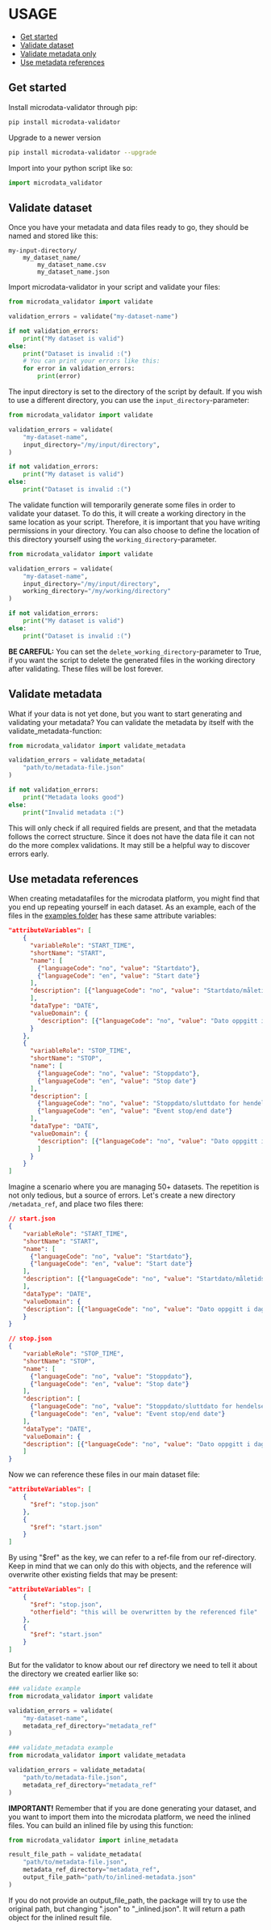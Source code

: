 # USAGE

* [Get started](/docs/USAGE.md#get-started)
* [Validate dataset](/docs/USAGE.md#validate-dataset)
* [Validate metadata only](/docs/USAGE.md#validate-metadata)
* [Use metadata references](/docs/USAGE.md#use-metadata-references)

## Get started

Install microdata-validator through pip:
```sh
pip install microdata-validator
```

Upgrade to a newer version
```sh
pip install microdata-validator --upgrade
```

Import into your python script like so:
```py
import microdata_validator
```


## Validate dataset

Once you have your metadata and data files ready to go, they should be named and stored like this:
```
my-input-directory/
    my_dataset_name/
        my_dataset_name.csv
        my_dataset_name.json
```


Import microdata-validator in your script and validate your files:
```py
from microdata_validator import validate

validation_errors = validate("my-dataset-name")

if not validation_errors:
    print("My dataset is valid")
else:
    print("Dataset is invalid :(")
    # You can print your errors like this:
    for error in validation_errors:
        print(error)
```


The input directory is set to the directory of the script by default.
If you wish to use a different directory, you can use the ```input_directory```-parameter:

```py
from microdata_validator import validate

validation_errors = validate(
    "my-dataset-name",
    input_directory="/my/input/directory",
)

if not validation_errors:
    print("My dataset is valid")
else:
    print("Dataset is invalid :(")
 ```

The validate function will temporarily generate some files in order to validate your dataset. To do this, it will create a working directory in the same location as your script. Therefore, it is important that you have writing permissions in your directory. You can also choose to define the location of this directory yourself using the ```working_directory```-parameter.

```py
from microdata_validator import validate

validation_errors = validate(
    "my-dataset-name",
    input_directory="/my/input/directory",
    working_directory="/my/working/directory"
)

if not validation_errors:
    print("My dataset is valid")
else:
    print("Dataset is invalid :(")
 ```

 **BE CAREFUL:**
You can set the ```delete_working_directory```-parameter to True, if you want the script to delete the generated files in the working directory after validating. These files will be lost forever.

## Validate metadata
What if your data is not yet done, but you want to start generating and validating your metadata?
You can validate the metadata by itself with the validate_metadata-function:
```py
from microdata_validator import validate_metadata

validation_errors = validate_metadata(
    "path/to/metadata-file.json"
)

if not validation_errors:
    print("Metadata looks good")
else:
    print("Invalid metadata :(")
 ```
This will only check if all required fields are present, and that the metadata follows the correct structure. Since it does not have the data file it can not do the more complex validations. It may still be a helpful way to discover errors early.


## Use metadata references
When creating metadatafiles for the microdata platform, you might find that you end up repeating yourself in each dataset.
As an example, each of the files in the [examples folder](/docs/examples) has these same attribute variables:
```json
"attributeVariables": [
    {
      "variableRole": "START_TIME",
      "shortName": "START",
      "name": [
        {"languageCode": "no", "value": "Startdato"},
        {"languageCode": "en", "value": "Start date"}
      ],
      "description": [{"languageCode": "no", "value": "Startdato/måletidspunktet for hendelsen"}
      ],
      "dataType": "DATE",
      "valueDomain": {
        "description": [{"languageCode": "no", "value": "Dato oppgitt i dager siden 1970-01-01"}]
      }
    },
    {
      "variableRole": "STOP_TIME",
      "shortName": "STOP",
      "name": [
        {"languageCode": "no", "value": "Stoppdato"},
        {"languageCode": "en", "value": "Stop date"}
      ],
      "description": [
        {"languageCode": "no", "value": "Stoppdato/sluttdato for hendelsen"},
        {"languageCode": "en", "value": "Event stop/end date"}
      ],
      "dataType": "DATE",
      "valueDomain": {
        "description": [{"languageCode": "no", "value": "Dato oppgitt i dager siden 1970-01-01"}
        ]
      }
    }
]
```
Imagine a scenario where you are managing 50+ datasets. The repetition is not only tedious, but a source of errors. Let's create a new directory ```/metadata_ref```, and place two files there:
```json
// start.json
{
    "variableRole": "START_TIME",
    "shortName": "START",
    "name": [
      {"languageCode": "no", "value": "Startdato"},
      {"languageCode": "en", "value": "Start date"}
    ],
    "description": [{"languageCode": "no", "value": "Startdato/måletidspunktet for hendelsen"}
    ],
    "dataType": "DATE",
    "valueDomain": {
    "description": [{"languageCode": "no", "value": "Dato oppgitt i dager siden 1970-01-01"}]
    }
}
```

```json
// stop.json
{
    "variableRole": "STOP_TIME",
    "shortName": "STOP",
    "name": [
      {"languageCode": "no", "value": "Stoppdato"},
      {"languageCode": "en", "value": "Stop date"}
    ],
    "description": [
      {"languageCode": "no", "value": "Stoppdato/sluttdato for hendelsen"},
      {"languageCode": "en", "value": "Event stop/end date"}
    ],
    "dataType": "DATE",
    "valueDomain": {
    "description": [{"languageCode": "no", "value": "Dato oppgitt i dager siden 1970-01-01"}
    ]
}
```

Now we can reference these files in our main dataset file:
```json
"attributeVariables": [
    {
      "$ref": "stop.json"
    },
    {
      "$ref": "start.json"
    }
]
```
By using "$ref" as the key, we can refer to a ref-file from our ref-directory. Keep in mind that we can only do this with objects, and the reference will overwrite other existing fields that may be present:
```json
"attributeVariables": [
    {
      "$ref": "stop.json",
      "otherfield": "this will be overwritten by the referenced file"
    },
    {
      "$ref": "start.json"
    }
]
```

But for the validator to know about our ref directory we need to tell it about the directory we created earlier like so:
```py
### validate example
from microdata_validator import validate

validation_errors = validate(
    "my-dataset-name",
    metadata_ref_directory="metadata_ref"    
)

### validate_metadata example
from microdata_validator import validate_metadata

validation_errors = validate_metadata(
    "path/to/metadata-file.json",
    metadata_ref_directory="metadata_ref"
)
```

**IMPORTANT!**
Remember that if you are done generating your dataset, and you want to import them into the microdata platform, we need the inlined files.
You can build an inlined file by using this function:
```py
from microdata_validator import inline_metadata

result_file_path = validate_metadata(
    "path/to/metadata-file.json",
    metadata_ref_directory="metadata_ref",
    output_file_path="path/to/inlined-metadata.json"
)
```
If you do not provide an output_file_path, the package will try to use the original path, but changing ".json" to "_inlined.json".
It will return a path object for the inlined result file.
